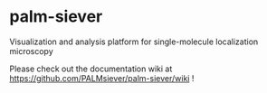 # palm-siever
Visualization and analysis platform for single-molecule localization microscopy

Please check out the documentation wiki at https://github.com/PALMsiever/palm-siever/wiki !
